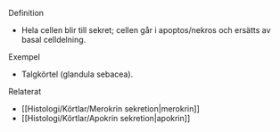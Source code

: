 Definition
- Hela cellen blir till sekret; cellen går i apoptos/nekros och ersätts av basal celldelning.

Exempel
- Talgkörtel (glandula sebacea).

Relaterat
- [[Histologi/Körtlar/Merokrin sekretion|merokrin]]
- [[Histologi/Körtlar/Apokrin sekretion|apokrin]]

